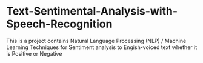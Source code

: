 # Text-Sentimental-Analysis-with-Speech-Recognition
This is a project contains Natural Language Processing (NLP) / Machine Learning Techniques for Sentiment analysis to Engish-voiced text whether it is Positive or Negative
